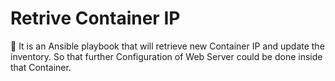# Retrive Container IP
🔰  It is an Ansible playbook that will retrieve new Container IP and update the inventory. So that further Configuration of Web Server could be done inside that Container.
